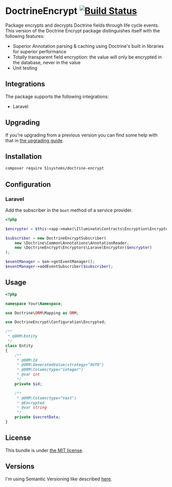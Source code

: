 # DoctrineEncrypt [![Build Status](https://travis-ci.org/51systems/doctrine-encrypt.svg?branch=master)](https://travis-ci.org/51systems/doctrine-encrypt)

Package encrypts and decrypts Doctrine fields through life cycle events. This version of the Doctrine Encrypt package
distinguishes itself with the following features:

- Superior Annotation parsing & caching using Doctrine's built in libraries for superior performance
- Totally transparent field encryption: the value will only be encrypted in the database, never in the value
- Unit testing

## Integrations

The package supports the following integrations:

- Laravel

## Upgrading

If you're upgrading from a previous version you can find some help with that in [the upgrading guide](UPGRADING.md).

## Installation

```bash
composer require 51systems/doctrine-encrypt
```

## Configuration

### Laravel

Add the subscriber in the `boot` method of a service provider.

```php
<?php

$encrypter = $this->app->make(\Illuminate\Contracts\Encryption\Encrypter::class);

$subscriber = new DoctrineEncryptSubscriber(
    new \Doctrine\Common\Annotations\AnnotationReader,
    new \DoctrineEncrypt\Encryptors\LaravelEncryptor($encrypter)
);

$eventManager = $em->getEventManager();
$eventManager->addEventSubscriber($subscriber);
```

## Usage

```php
<?php

namespace Your\Namespace;

use Doctrine\ORM\Mapping as ORM;

use DoctrineEncrypt\Configuration\Encrypted;

/**
 * @ORM\Entity
 */
class Entity
{
    /**
     * @ORM\Id
     * @ORM\GeneratedValue(strategy="AUTO")
     * @ORM\Column(type="integer")
     * @var int
     */
    private $id;

    /**
     * @ORM\Column(type="text")
     * @Encrypted
     * @var string
     */
    private $secretData;
}
```

## License

This bundle is under [the MIT license](LICENSE.md).

## Versions

I'm using Semantic Versioning like described [here](http://semver.org).
